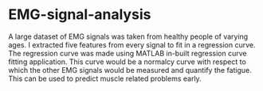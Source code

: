 # EMG-signal-analysis

A large dataset of EMG signals was taken from healthy people of varying ages. 
I extracted five features from every signal to fit in a regression curve. 
The regression curve was made using MATLAB in-built regression curve fitting application.
This curve would be a normalcy curve with respect to which the other EMG signals would be measured and quantify the fatigue. 
This can be used to predict muscle related problems early.

